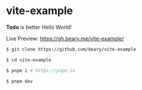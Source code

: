 # vite-example

**Todo** is better Hello World!

Live Preview: https://gh.beary.me/vite-example/

```bash
$ git clone https://github.com/beary/vite-example

$ cd vite-example

$ pnpm i # https://pnpm.io

$ pnpm dev
```
